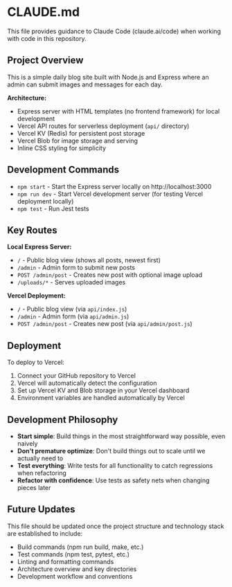 # CLAUDE.md

This file provides guidance to Claude Code (claude.ai/code) when working with code in this repository.


## Project Overview

This is a simple daily blog site built with Node.js and Express where an admin can submit images and messages for each day.

**Architecture:**
- Express server with HTML templates (no frontend framework) for local development
- Vercel API routes for serverless deployment (`api/` directory)
- Vercel KV (Redis) for persistent post storage
- Vercel Blob for image storage and serving
- Inline CSS styling for simplicity

## Development Commands

- `npm start` - Start the Express server locally on http://localhost:3000
- `npm run dev` - Start Vercel development server (for testing Vercel deployment locally)
- `npm test` - Run Jest tests

## Key Routes

**Local Express Server:**
- `/` - Public blog view (shows all posts, newest first)
- `/admin` - Admin form to submit new posts
- `POST /admin/post` - Creates new post with optional image upload
- `/uploads/*` - Serves uploaded images

**Vercel Deployment:**
- `/` - Public blog view (via `api/index.js`)
- `/admin` - Admin form (via `api/admin.js`)
- `POST /admin/post` - Creates new post (via `api/admin/post.js`)

## Deployment

To deploy to Vercel:
1. Connect your GitHub repository to Vercel
2. Vercel will automatically detect the configuration
3. Set up Vercel KV and Blob storage in your Vercel dashboard
4. Environment variables are handled automatically by Vercel

## Development Philosophy

- **Start simple**: Build things in the most straightforward way possible, even naively
- **Don't premature optimize**: Don't build things out to scale until we actually need to
- **Test everything**: Write tests for all functionality to catch regressions when refactoring
- **Refactor with confidence**: Use tests as safety nets when changing pieces later

## Future Updates

This file should be updated once the project structure and technology stack are established to include:
- Build commands (npm run build, make, etc.)
- Test commands (npm test, pytest, etc.)
- Linting and formatting commands
- Architecture overview and key directories
- Development workflow and conventions